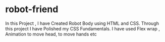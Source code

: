 # robot-friend
In this Project , I have Created Robot Body using HTML and CSS. Through this project I have Polished my CSS Fundamentals.  I have used Flex wrap , Animation to move head, to move hands etc

